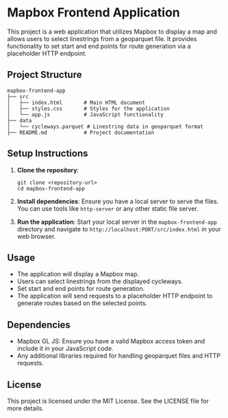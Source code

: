 # Mapbox Frontend Application

This project is a web application that utilizes Mapbox to display a map and allows users to select linestrings from a geoparquet file. It provides functionality to set start and end points for route generation via a placeholder HTTP endpoint.

## Project Structure

```
mapbox-frontend-app
├── src
│   ├── index.html       # Main HTML document
│   ├── styles.css       # Styles for the application
│   └── app.js           # JavaScript functionality
├── data
│   └── cycleways.parquet # Linestring data in geoparquet format
├── README.md            # Project documentation
```

## Setup Instructions

1. **Clone the repository**:
   ```
   git clone <repository-url>
   cd mapbox-frontend-app
   ```

2. **Install dependencies**:
   Ensure you have a local server to serve the files. You can use tools like `http-server` or any other static file server.

3. **Run the application**:
   Start your local server in the `mapbox-frontend-app` directory and navigate to `http://localhost:PORT/src/index.html` in your web browser.

## Usage

- The application will display a Mapbox map.
- Users can select linestrings from the displayed cycleways.
- Set start and end points for route generation.
- The application will send requests to a placeholder HTTP endpoint to generate routes based on the selected points.

## Dependencies

- Mapbox GL JS: Ensure you have a valid Mapbox access token and include it in your JavaScript code.
- Any additional libraries required for handling geoparquet files and HTTP requests.

## License

This project is licensed under the MIT License. See the LICENSE file for more details.